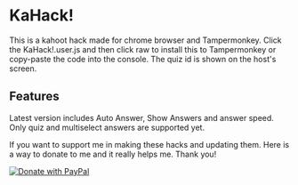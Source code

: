 
# KaHack!

This is a kahoot hack made for chrome browser and Tampermonkey. Click the KaHack!.user.js and then click raw to install this to Tampermonkey or copy-paste the code into the console. The quiz id is shown on the host's screen.

## Features
Latest version includes Auto Answer, Show Answers and answer speed. Only quiz and multiselect answers are supported yet.

If you want to support me in making these hacks and updating them. Here is a way to donate to me and it really helps me. Thank you!

[![Donate with PayPal](https://raw.githubusercontent.com/jokeri2222/Kahoot-Hack/master/paypal-donate-button.png)]([https://www.paypal.com/cgi-bin/webscr?cmd=_s-xclick&hosted_button_id=QT54MSJR6QU7Y](https://www.paypal.com/donate/?hosted_button_id=GCSTRCWKJ6RTS)https://www.paypal.com/donate/?hosted_button_id=GCSTRCWKJ6RTS)
